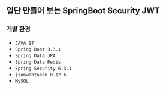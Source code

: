 ## 일단 만들어 보는 SpringBoot Security JWT

### 개발 환경
* `JAVA 17`
* `Spring Boot 3.3.1`
* `Spring Data JPA`
* `Spring Data Redis`
* `Spring Security 6.3.1`
* `jsonwebtoken 0.12.6`
* `MySQL`
